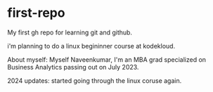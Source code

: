 # first-repo
My first gh repo for learning git and github.

i'm planning to do a linux begininner course at kodekloud.

About myself:
Myself Naveenkumar, I'm an MBA grad specialized on Business Analytics passing out on July 2023.

2024 updates:
started going through the linux coruse again.
